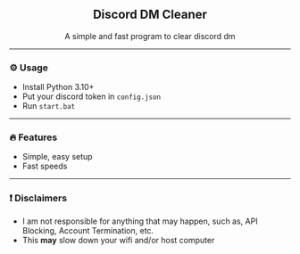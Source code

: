 
<div align="center">
  
  <h2 align="center">Discord DM Cleaner</h2>
  <p align="center">
    A simple and fast program to clear discord dm
  </p>
</div>

---

### ⚙️ Usage

- Install Python 3.10+
- Put your discord token in `config.json`
- Run `start.bat`

---

### 🔥 Features

- Simple, easy setup
- Fast speeds

---

### ❗ Disclaimers

- I am not responsible for anything that may happen, such as, API Blocking, Account Termination, etc.
- This **may** slow down your wifi and/or host computer

